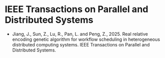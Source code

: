 # IEEE Transactions on Parallel and Distributed Systems

* Jiang, J., Sun, Z., Lu, R., Pan, L. and Peng, Z., 2025.
  Real relative encoding genetic algorithm for workflow scheduling in heterogeneous distributed computing systems.
  IEEE Transactions on Parallel and Distributed Systems.
